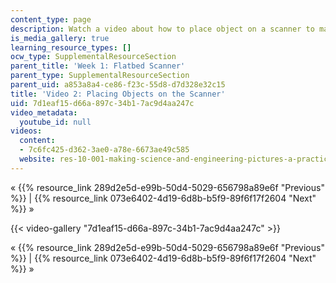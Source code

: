 ```yaml
---
content_type: page
description: Watch a video about how to place object on a scanner to make an image.
is_media_gallery: true
learning_resource_types: []
ocw_type: SupplementalResourceSection
parent_title: 'Week 1: Flatbed Scanner'
parent_type: SupplementalResourceSection
parent_uid: a853a8a4-ce86-f23c-55d8-d7d328e32c15
title: 'Video 2: Placing Objects on the Scanner'
uid: 7d1eaf15-d66a-897c-34b1-7ac9d4aa247c
video_metadata:
  youtube_id: null
videos:
  content:
  - 7c6fc425-d362-3ae0-a78e-6673ae49c585
  website: res-10-001-making-science-and-engineering-pictures-a-practical-guide-to-presenting-your-work-spring-2016
---
```


« {{% resource_link 289d2e5d-e99b-50d4-5029-656798a89e6f "Previous" %}} | {{% resource_link 073e6402-4d19-6d8b-b5f9-89f6f17f2604 "Next" %}} »

{{< video-gallery "7d1eaf15-d66a-897c-34b1-7ac9d4aa247c" >}}


« {{% resource_link 289d2e5d-e99b-50d4-5029-656798a89e6f "Previous" %}} | {{% resource_link 073e6402-4d19-6d8b-b5f9-89f6f17f2604 "Next" %}} »